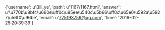 {'username': u'Bill_ye', 'path': u'1167/1167.html', 'answer': u'\u770b\u8bf4\u660e\uff0c\u95ee\u540c\u5b66\uff0c\u65e0\u592a\u5927\u56f0\u96be', 'email': u'775193759@qq.com', 'time': '2016-02-25:20:39:39'}